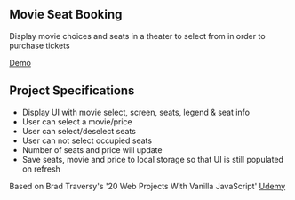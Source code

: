 ## Movie Seat Booking

Display movie choices and seats in a theater to select from in order to purchase tickets

[Demo](https://movie-seat-booking1.netlify.app/)

## Project Specifications

- Display UI with movie select, screen, seats, legend & seat info
- User can select a movie/price
- User can select/deselect seats
- User can not select occupied seats
- Number of seats and price will update
- Save seats, movie and price to local storage so that UI is still populated on refresh

Based on Brad Traversy's '20 Web Projects With Vanilla JavaScript' [Udemy](https://www.udemy.com/course/web-projects-with-vanilla-javascript/)
